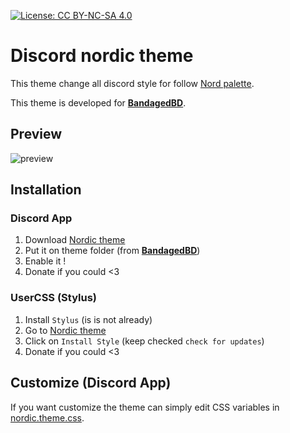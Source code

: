 [![License: CC BY-NC-SA 4.0](https://img.shields.io/badge/License-CC%20BY--NC--SA%204.0-lightgrey.svg)](https://creativecommons.org/licenses/by-nc-sa/4.0/)

# Discord nordic theme

This theme change all discord style for follow [Nord palette](https://www.nordtheme.com/).

This theme is developed for **[BandagedBD](https://github.com/rauenzi/BetterDiscordApp)**.

## Preview

![preview](https://raw.githubusercontent.com/orblazer/discord-nordic/master/preview.png)

## Installation

### Discord App

1. Download [Nordic theme](https://betterdiscord.net/ghdl?id=3467)
2. Put it on theme folder (from **[BandagedBD](https://github.com/rauenzi/BetterDiscordApp)**)
3. Enable it !
4. Donate if you could <3

### UserCSS (Stylus)

1. Install `Stylus` (is is not already)
2. Go to [Nordic theme](https://raw.githubusercontent.com/orblazer/discord-nordic/master/nordic.user.css)
3. Click on `Install Style` (keep checked `check for updates`)
4. Donate if you could <3

## Customize (Discord App)

If you want customize the theme can simply edit CSS variables in [nordic.theme.css](https://github.com/orblazer/discord-nordic/blob/master/nordic.theme.css).
